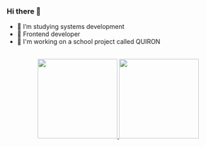 ### Hi there 👋

- 🔭 I’m studying systems development
- 🌱 Frontend developer
- 👯 I'm working on a school project called QUIRON

<br>
<div align="center">
  <a href="https://github.com/uluketa">
  <img height="180em" src="https://github-readme-stats.vercel.app/api?username=uluketa&show_icons=true&theme=dark&include_all_commits=true&count_private=true"/>
  <img height="180em" src="https://github-readme-stats.vercel.app/api/top-langs/?username=uluketa&layout=compact&langs_count=7&theme=dark"/>
</div>
